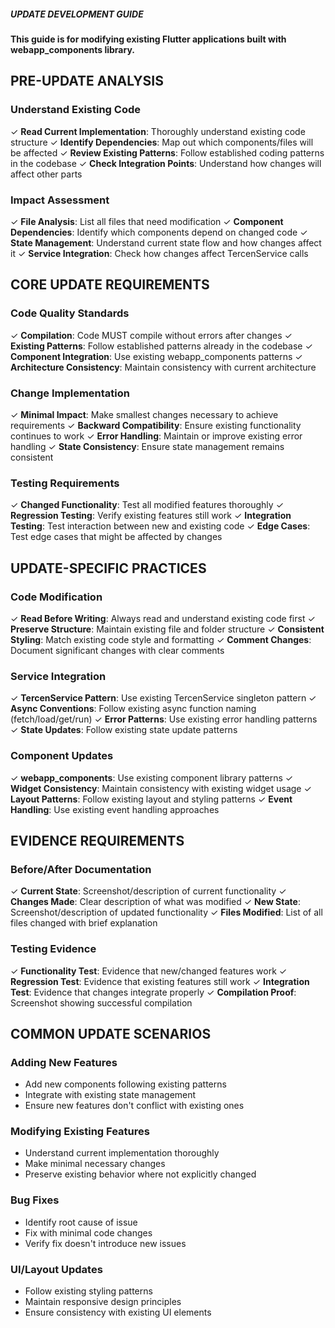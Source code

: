 ##### UPDATE DEVELOPMENT GUIDE

**This guide is for modifying existing Flutter applications built with webapp_components library.**

## **PRE-UPDATE ANALYSIS**

### **Understand Existing Code**
✓ **Read Current Implementation**: Thoroughly understand existing code structure
✓ **Identify Dependencies**: Map out which components/files will be affected
✓ **Review Existing Patterns**: Follow established coding patterns in the codebase
✓ **Check Integration Points**: Understand how changes will affect other parts

### **Impact Assessment**
✓ **File Analysis**: List all files that need modification
✓ **Component Dependencies**: Identify which components depend on changed code
✓ **State Management**: Understand current state flow and how changes affect it
✓ **Service Integration**: Check how changes affect TercenService calls

## **CORE UPDATE REQUIREMENTS**

### **Code Quality Standards**
✓ **Compilation**: Code MUST compile without errors after changes
✓ **Existing Patterns**: Follow established patterns already in the codebase
✓ **Component Integration**: Use existing webapp_components patterns
✓ **Architecture Consistency**: Maintain consistency with current architecture

### **Change Implementation**
✓ **Minimal Impact**: Make smallest changes necessary to achieve requirements
✓ **Backward Compatibility**: Ensure existing functionality continues to work
✓ **Error Handling**: Maintain or improve existing error handling
✓ **State Consistency**: Ensure state management remains consistent

### **Testing Requirements**
✓ **Changed Functionality**: Test all modified features thoroughly
✓ **Regression Testing**: Verify existing features still work
✓ **Integration Testing**: Test interaction between new and existing code
✓ **Edge Cases**: Test edge cases that might be affected by changes

## **UPDATE-SPECIFIC PRACTICES**

### **Code Modification**
✓ **Read Before Writing**: Always read and understand existing code first
✓ **Preserve Structure**: Maintain existing file and folder structure
✓ **Consistent Styling**: Match existing code style and formatting
✓ **Comment Changes**: Document significant changes with clear comments

### **Service Integration**
✓ **TercenService Pattern**: Use existing TercenService singleton pattern
✓ **Async Conventions**: Follow existing async function naming (fetch/load/get/run)
✓ **Error Patterns**: Use existing error handling patterns
✓ **State Updates**: Follow existing state update patterns

### **Component Updates**
✓ **webapp_components**: Use existing component library patterns
✓ **Widget Consistency**: Maintain consistency with existing widget usage
✓ **Layout Patterns**: Follow existing layout and styling patterns
✓ **Event Handling**: Use existing event handling approaches

## **EVIDENCE REQUIREMENTS**

### **Before/After Documentation**
✓ **Current State**: Screenshot/description of current functionality
✓ **Changes Made**: Clear description of what was modified
✓ **New State**: Screenshot/description of updated functionality
✓ **Files Modified**: List of all files changed with brief explanation

### **Testing Evidence**
✓ **Functionality Test**: Evidence that new/changed features work
✓ **Regression Test**: Evidence that existing features still work
✓ **Integration Test**: Evidence that changes integrate properly
✓ **Compilation Proof**: Screenshot showing successful compilation

## **COMMON UPDATE SCENARIOS**

### **Adding New Features**
- Add new components following existing patterns
- Integrate with existing state management
- Ensure new features don't conflict with existing ones

### **Modifying Existing Features**
- Understand current implementation thoroughly
- Make minimal necessary changes
- Preserve existing behavior where not explicitly changed

### **Bug Fixes**
- Identify root cause of issue
- Fix with minimal code changes
- Verify fix doesn't introduce new issues

### **UI/Layout Updates**
- Follow existing styling patterns
- Maintain responsive design principles
- Ensure consistency with existing UI elements